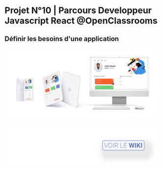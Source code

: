 # Projet N°10 | Parcours Developpeur Javascript React @OpenClassrooms

## Définir les besoins d'une application 

![alt text](https://github.com/antoineThomasCode/AntoineThomas_P10_20031022/blob/main/images/gestion-des-taches-Learn%40Home.jpg)

![alt-text](https://github.com/antoineThomasCode/AntoineThomas_P10_20031022/blob/main/images/voir-le-wiki.jpg)
